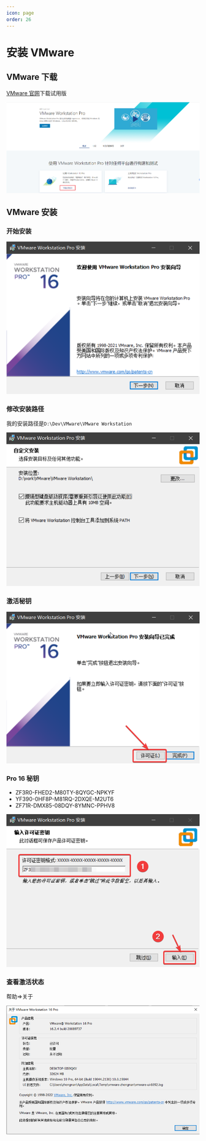 ```yaml
---
icon: page
order: 26
---
```

# 安装 VMware

## VMware 下载

[VMware 官网](https://www.vmware.com/cn/products/workstation-pro.html)下载试用版

![image-20230416195143095](./assets/image-20230416195143095.png)

## VMware 安装

### 开始安装

![image-20230416195145030](./assets/image-20230416195145030.png)

### 修改安装路径

我的安装路径是`D:\Dev\VMware\VMware Workstation`

![image-20230416195147098](./assets/image-20230416195147098.png)

### 激活秘钥

![image-20230416195149088](./assets/image-20230416195149088.png)

### Pro 16 秘钥

-   ZF3R0-FHED2-M80TY-8QYGC-NPKYF
-   YF390-0HF8P-M81RQ-2DXQE-M2UT6
-   ZF71R-DMX85-08DQY-8YMNC-PPHV8

![image-20230416195151020](./assets/image-20230416195151020.png)

### 查看激活状态

帮助=>关于

![image-20230416195152912](./assets/image-20230416195152912.png)
